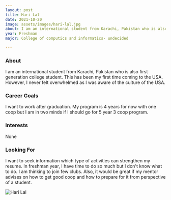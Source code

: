 ```yaml
---
layout: post
title: Hari Lal 
date: 2021-10-20
image: assets/images/hari-lal.jpg
about: I am an international student from Karachi, Pakistan who is also first generation college student. This has been my first time coming to the USA. However, I never felt overwhelmed as I was aware of the culture of the USA.
year: Freshman
major: College of computics and informatics- undecided 

---
```


### About

I am an international student from Karachi, Pakistan who is also first generation college student. This has been my first time coming to the USA. However, I never felt overwhelmed as I was aware of the culture of the USA.

### Career Goals

I want to work after graduation. My program is 4 years for now with one coop but I am in two minds if I should go for 5 year 3 coop program. 

### Interests

None

### Looking For

I want to seek information which type of activities can strengthen my resume. In freshman year, I have time to do so much but I don't know what to do. I am thinking to join few clubs. Also, it would be great if my mentor advises on how to get good coop and how to prepare for it from perspective of a student.

<div class="text-center my-5">
    <img src="https://sase-drexel.github.io/mentorship-2021/hari-lal.jpg" alt="Hari Lal" class="rounded post-img" />
</div>
